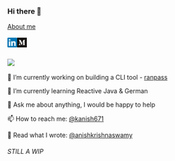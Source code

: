 ### Hi there 👋

<a href="https://kanish671.github.io" target="_blank">
  About me
</a>
<br/>
<br/>
<a href="https://www.linkedin.com/in/kanish671/" target="_blank">
  <img align="left" alt="Anish's LinkedIN" width="22px" src="https://raw.githubusercontent.com/kanish671/kanish671/main/assets/linkedin.svg" />
</a>
<a href="https://anishkrishnaswamy.medium.com/" target="_blank">
  <img align="left" alt="Anish's Medium Blog" width="22px" src="https://raw.githubusercontent.com/kanish671/kanish671/main/assets/medium.svg" />
</a>
<br/>
<br/>

![](https://visitor-badge.glitch.me/badge?page_id=kanish671.kanish671)


🔭 I’m currently working on building a CLI tool - [ranpass](https://github.com/kanish671/ranpass)

🌱 I’m currently learning Reactive Java & German

💬 Ask me about anything, I would be happy to help

📫 How to reach me: [@kanish671](https://twitter.com/kanish671/)

📝 Read what I wrote: [@anishkrishnaswamy](https://anishkrishnaswamy.medium.com/)

###### STILL A WIP

<!--
**kanish671/kanish671** is a ✨ _special_ ✨ repository because its `README.md` (this file) appears on your GitHub profile.

Here are some ideas to get you started:

- 🔭 I’m currently working on ...
- 🌱 I’m currently learning ...
- 👯 I’m looking to collaborate on ...
- 🤔 I’m looking for help with ...
- 💬 Ask me about ...
- 📫 How to reach me: ...
- 😄 Pronouns: ...
- ⚡ Fun fact: ...
-->
